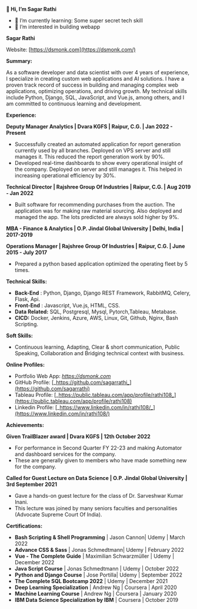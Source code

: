 **👋 Hi, I’m Sagar Rathi** 
- 🌱 I’m currently learning: Some super secret tech skill
- 👀 I’m interested in building webapp

**Sagar Rathi**

Website: [https://dsmonk.com](https://dsmonk.com/)


**Summary:**

As a software developer and data scientist with over 4 years of experience, I specialize in creating custom web applications and AI solutions. I have a proven track record of success in building and managing complex web applications, optimizing operations, and driving growth. My technical skills include Python, Django, SQL, JavaScript, and Vue.js, among others, and I am committed to continuous learning and development.

**Experience:**

**Deputy Manager Analytics | Dvara KGFS | Raipur, C.G. | Jan 2022 - Present**

- Successfully created an automated application for report generation currently used by all branches. Deployed on VPS server and still manages it. This reduced the report generation work by 90%.
- Developed real-time dashboards to show every operational insight of the company. Deployed on server and still manages it. This helped in increasing operational efficiency by 30%.

**Technical Director | Rajshree Group Of Industries | Raipur, C.G. | Aug 2019 - Jan 2022**

- Built software for recommending purchases from the auction. The application was for making raw material sourcing. Also deployed and managed the app. The lots predicted are always sold higher by 9%.

**MBA - Finance & Analytics | O.P. Jindal Global University | Delhi, India | 2017-2019**

**Operations Manager | Rajshree Group Of Industries | Raipur, C.G. | June 2015 - July 2017**

- Prepared a python based application optimized the operating fleet by 5 times.

**Technical Skills:**

- **Back-End** : Python, Django, Django REST Framework, RabbitMQ, Celery, Flask, Api.
- **Front-End** : Javascript, Vue.js, HTML, CSS.
- **Data Related:** SQL, Postgresql, Mysql, Pytorch,Tableau, Metabase.
- **CICD:** Docker, Jenkins, Azure, AWS, Linux, Git, Github, Nginx, Bash Scripting.

**Soft Skills:**

- Continuous learning, Adapting, Clear & short communication, Public Speaking, Collaboration and Bridging technical context with business.

**Online Profiles:**

- Portfolio Web App: [_https://dsmonk.com_](https://dsmonk.com/)
- GitHub Profile: [_https://github.com/sagarrathi_](https://github.com/sagarrathi)
- Tableau Profile: [_https://public.tableau.com/app/profile/rathi108_](https://public.tableau.com/app/profile/rathi108)
- Linkedin Profile: [_https://www.linkedin.com/in/rathi108/_](https://www.linkedin.com/in/rathi108/)

**Achievements:**

**Given TrailBlazer award | Dvara KGFS | 12th October 2022**

- For performance in Second Quarter FY 22-23 and making Automator and dashboard services for the company.
- These are generally given to members who have made something new for the company.

**Called for Guest Lecture on Data Science | O.P. Jindal Global University | 3rd September 2021**

- Gave a hands-on guest lecture for the class of Dr. Sarveshwar Kumar Inani.
- This lecture was joined by many seniors faculties and personalities (Advocate Supreme Court Of India).

**Certifications:**

- **Bash Scripting & Shell Programming** | Jason Cannon| Udemy | March 2022
- **Advance CSS & Sass** | Jonas Schmedtmann| Udemy | February 2022
- **Vue - The Complete Guide** | Maximilian Schwarzmüller | Udemy | December 2022
- **Java Script Course** | Jonas Schmedtmann | Udemy | October 2022
- **Python and Django Course** | Jose Portilla| Udemy | September 2022
- **The Complete SQL Bootcamp 2022** | Udemy | December 2021
- **Deep Learning Specialization** | Andrew Ng | Coursera | April 2020
- **Machine Learning Course** | Andrew Ng | Coursera | January 2020
- **IBM Data Science Specialization by IBM** | Coursera | October 2019

